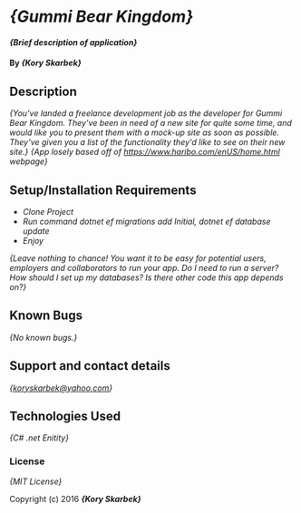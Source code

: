# _{Gummi Bear Kingdom}_

#### _{Brief description of application}_

#### By _**{Kory Skarbek}**_

## Description

_{You've landed a freelance development job as the developer for Gummi Bear Kingdom. They've been in need of a new site for quite some time, and would like you to present them with a mock-up site as soon as possible. They've given you a list of the functionality they'd like to see on their new site.}_
_{App losely based off of https://www.haribo.com/enUS/home.html webpage}_

## Setup/Installation Requirements

* _Clone Project_
* _Run command dotnet ef migrations add Initial, dotnet ef database update_
* _Enjoy_


_{Leave nothing to chance! You want it to be easy for potential users, employers and collaborators to run your app. Do I need to run a server? How should I set up my databases? Is there other code this app depends on?}_

## Known Bugs

_{No known bugs.}_

## Support and contact details

_{koryskarbek@yahoo.com}_

## Technologies Used

_{C#
.net
Enitity}_

### License

*{MIT License}*

Copyright (c) 2016 **_{Kory Skarbek}_**
